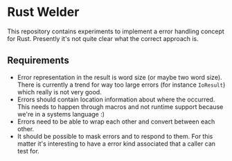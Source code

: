 # Rust Welder

This repository contains experiments to implement a error handling concept for
Rust.  Presently it's not quite clear what the correct approach is.

## Requirements

* Error representation in the result is word size (or maybe two word size).
  There is currently a trend for way too large errors (for instance `IoResult`)
  which really is not very good.
* Errors should contain location information about where the occurred.  This
  needs to happen through macros and not runtime support because we're in a
  systems language :)
* Errors need to be able to wrap each other and convert between each other.
* It should be possible to mask errors and to respond to them.  For this matter
  it's interesting to have a error kind associated that a caller can test for.
